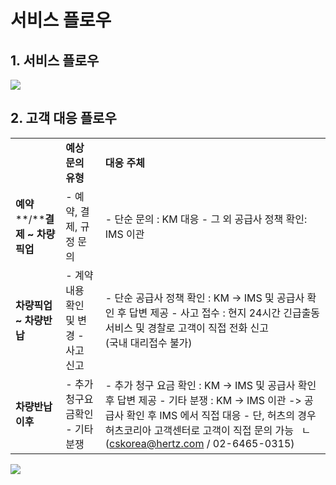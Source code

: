 # 서비스 플로우

**1. 서비스 플로우**
--------------

**![](https://kakaomobilitysupport.zendesk.com/hc/article_attachments/35366339032601)**

**2. 고객 대응 플로우**
----------------

|  |  |  |
| --- | --- | --- |
|  | **예상** **문의** **유형** | **대응** **주체** |
| **예약****/****결제** **~** **차량픽업** | - 예약, 결제, 규정 문의 | - 단순 문의 : KM 대응  - 그 외 공급사 정책 확인: IMS 이관 |
| **차량픽업** **~** **차량반납** | - 계약 내용 확인 및 변경 - 사고 신고 | - 단순 공급사 정책 확인 : KM -> IMS 및 공급사 확인 후 답변 제공  - 사고 접수 : 현지 24시간 긴급출동 서비스 및 경찰로 고객이 직접 전화 신고                    (국내 대리접수 불가) |
| **차량반납** **이후** | - 추가청구요금확인 - 기타 분쟁 | - 추가 청구 요금 확인 : KM -> IMS 및 공급사 확인 후 답변 제공  - 기타 분쟁 : KM -> IMS 이관 -> 공급사 확인 후 IMS 에서 직접 대응  - 단, 허츠의 경우 허츠코리아 고객센터로 고객이 직접 문의 가능    ㄴ (cskorea@hertz.com / 02-6465-0315) |

![](https://kakaomobilitysupport.zendesk.com/hc/article_attachments/35366339179929)